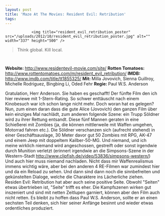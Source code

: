 ```yaml
---
layout: post
title: 'Maze At The Movies: Resident Evil: Retribution'
tags:
---
```



                <img title="resident_evil_retribution_poster" src="/uploads/2012/10/resident_evil_retribution_poster.jpg" alt="" width="337" height="500" />
<blockquote>Think global. Kill local.</blockquote>
<img class="alignnone size-full wp-image-5898" title="movie_review_1stars" src="/uploads/2010/02/movie_review_1stars.png" alt="" width="75" height="15" />
<p><strong> Website: </strong><a href="http://www.residentevil-movie.com/site/"><a href="http://www.residentevil-movie.com/site/">http://www.residentevil-movie.com/site/</a></a>
<strong>Rotten Tomatoes: </strong><a href="http://www.rottentomatoes.com/m/resident_evil_retribution/"><a href="http://www.rottentomatoes.com/m/resident_evil_retribution/">http://www.rottentomatoes.com/m/resident_evil_retribution/</a></a>
<strong>IMDB: </strong><a href="http://www.imdb.com/title/tt1855325/"><a href="http://www.imdb.com/title/tt1855325/">http://www.imdb.com/title/tt1855325/</a></a>
<strong>Mit: </strong>Milla Jovovich, Sienna Guillroy, Michelle Rodriguez, Bingbing Li, Oded Fehr
<strong>Regie: </strong>Paul W.S. Anderson</p>
<p>Gratulation, Herr Anderson. Sie haben es geschafft! Der fünfte Film den ich hier reviewe  mit 1-Stern-Rating. So schwer enttäuscht nach einem Kinobesuch war ich schon lange nicht mehr. Doch woran hat es gelegen? Nun, zum einen daran dass die gute Alice (Jovovich) den ganzen Film über kein einziges Mal nachlädt, zum anderen folgende Szene: ein Trupp Söldner wird zu ihrer Rettung entsandt. Diese fünf Mannen geraten in eine Schießerei mit Zombies (ja, die können mittlerweile mit Waffen umgehen, Motorrad fahren etc.). Die Söldner verschanzen sich (aufrecht stehend) in einer Geschäftsauslage, 30 Meter davor gut 50 Zombies mit RPG, AK-47 und einem Jeep mit doppeltem Kailber-50-MG. Und niemand, und ich meine wirklich niemand wird angeschossen, gestreift oder sonst irgendwie durch Munition verletzt (erinnert irgendwie an die Simpsons-Szene in der Western-Stadt <a href="http://www.clipfish.de/video/53836/simpsons-western/"><a href="http://www.clipfish.de/video/53836/simpsons-western/">http://www.clipfish.de/video/53836/simpsons-western/</a></a>) Und auch hier muss niemand nachladen. Nicht dass mir Waffenrealismus immens wichtig wäre, aber bei den anderen 4 RE-Filmen war zumindest hier und da ein Reload zu sehen. Und dann sind dann noch die sinnbefreiten und gekünstelten Dialoge, welche die Charaktere ins Lächerliche ziehen. Residen Evil: Retribution hat aber auch seine positive Seite. Obwohl &quot;Seiten&quot; etwas übertrieben ist, &quot;Seite&quot; trifft es eher. Die Kampfszenen wirken gut inszeniert und sind mit netten Zeitlupen garniert, können aber den Film auch nicht retten. Es bleibt zu hoffen dass Paul W.S. Anderson, sollte er an einen sechsten Teil denken, sich hier seiner Anfänge besinnt und wieder etwas ordentliches produziert.</p>
